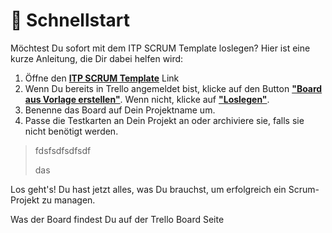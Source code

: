 # 🚀 Schnellstart

Möchtest Du sofort mit dem ITP SCRUM Template loslegen? Hier ist eine kurze Anleitung, die Dir dabei helfen wird:

1. Öffne den [**ITP SCRUM Template**](https://trello.com/b/IGeT9eAx/itp-scrum-template) Link
2. Wenn Du bereits in Trello angemeldet bist, klicke auf den Button [**"Board aus Vorlage erstellen"**](https://trello.com/b/IGeT9eAx/itp-scrum-template). Wenn nicht, klicke auf [**"Loslegen"**](https://trello.com/signup?returnUrl=%2Fb%2FIGeT9eAx%2Fitp-scrum-template).
3. Benenne das Board auf Dein Projektname um.
4. Passe die Testkarten an Dein Projekt an oder archiviere sie, falls sie nicht benötigt werden.

> fdsfsdfsdfsdf
>
> das

Los geht's! Du hast jetzt alles, was Du brauchst, um erfolgreich ein Scrum-Projekt zu managen.

Was der Board findest Du auf der Trello Board Seite
